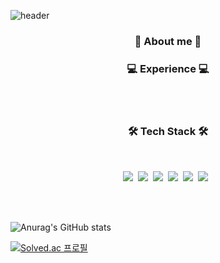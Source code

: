 
![header](https://capsule-render.vercel.app/api?type=waving&color=0:a82da8,100:da8f00&height=230&section=header&text=JinSungPark&fontSize=60&fontColor=ffffff)




<h3 align="center"><b>👋 About me 👋</b></h3>



<h3 align="center"><b>💻 Experience 💻</b></h3>


</br></br>


<h3 align="center"><b>🛠 Tech Stack 🛠</b></h3>
</br>
<p align="center">
<img src="https://img.shields.io/badge/Android-green?style=flat-square&logo=Android&logoColor=white"/></a>&nbsp 
<img src="https://img.shields.io/badge/Python-blue?style=flat-square&logo=Python&logoColor=white"/></a>&nbsp 
<img src="https://img.shields.io/badge/Kotlin-F48E00?style=flat-square&logo=Kotlin&logoColor=white"/></a>&nbsp
<img src="https://img.shields.io/badge/HTML-orange?style=flat-square&logo=HTML&logoColor=white"/></a>&nbsp
<img src="https://img.shields.io/badge/Javascript-yellow?style=flat-square&logo=Javascript&logoColor=white"/></a>&nbsp 
<img src="https://img.shields.io/badge/CSS3-1572B6?style=flat-square&logo=CSS3&logoColor=white"/></a> &nbsp


</br></br>


<p align="center">
  
![Anurag's GitHub stats](https://github-readme-stats.vercel.app/api?username=plashdof&show_icons=true&theme=radical)

[![Solved.ac 프로필](http://mazassumnida.wtf/api/v2/generate_badge?boj=plashdof)](https://solved.ac/plashdof)
  
</p>

